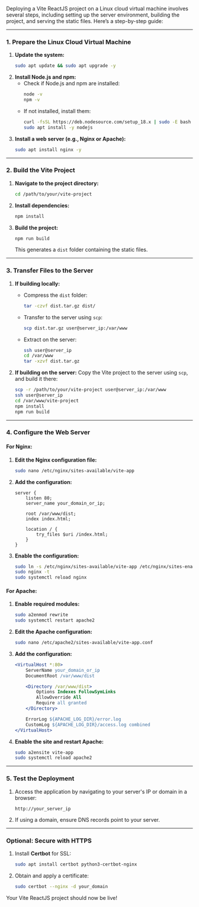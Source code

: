 Deploying a Vite ReactJS project on a Linux cloud virtual machine involves several steps, including setting up the server environment, building the project, and serving the static files. Here’s a step-by-step guide:

---

### **1. Prepare the Linux Cloud Virtual Machine**
1. **Update the system:**
   ```bash
   sudo apt update && sudo apt upgrade -y
   ```
2. **Install Node.js and npm:**
   - Check if Node.js and npm are installed:
     ```bash
     node -v
     npm -v
     ```
   - If not installed, install them:
     ```bash
     curl -fsSL https://deb.nodesource.com/setup_18.x | sudo -E bash -
     sudo apt install -y nodejs
     ```
3. **Install a web server (e.g., Nginx or Apache):**
   ```bash
   sudo apt install nginx -y
   ```

---

### **2. Build the Vite Project**
1. **Navigate to the project directory:**
   ```bash
   cd /path/to/your/vite-project
   ```
2. **Install dependencies:**
   ```bash
   npm install
   ```
3. **Build the project:**
   ```bash
   npm run build
   ```
   This generates a `dist` folder containing the static files.

---

### **3. Transfer Files to the Server**
1. **If building locally:**
   - Compress the `dist` folder:
     ```bash
     tar -czvf dist.tar.gz dist/
     ```
   - Transfer to the server using `scp`:
     ```bash
     scp dist.tar.gz user@server_ip:/var/www
     ```
   - Extract on the server:
     ```bash
     ssh user@server_ip
     cd /var/www
     tar -xzvf dist.tar.gz
     ```

2. **If building on the server:**
   Copy the Vite project to the server using `scp`, and build it there:
   ```bash
   scp -r /path/to/your/vite-project user@server_ip:/var/www
   ssh user@server_ip
   cd /var/www/vite-project
   npm install
   npm run build
   ```

---

### **4. Configure the Web Server**
#### **For Nginx:**
1. **Edit the Nginx configuration file:**
   ```bash
   sudo nano /etc/nginx/sites-available/vite-app
   ```
2. **Add the configuration:**
   ```nginx
   server {
       listen 80;
       server_name your_domain_or_ip;

       root /var/www/dist;
       index index.html;

       location / {
           try_files $uri /index.html;
       }
   }
   ```
3. **Enable the configuration:**
   ```bash
   sudo ln -s /etc/nginx/sites-available/vite-app /etc/nginx/sites-enabled/
   sudo nginx -t
   sudo systemctl reload nginx
   ```

#### **For Apache:**
1. **Enable required modules:**
   ```bash
   sudo a2enmod rewrite
   sudo systemctl restart apache2
   ```
2. **Edit the Apache configuration:**
   ```bash
   sudo nano /etc/apache2/sites-available/vite-app.conf
   ```
3. **Add the configuration:**
   ```apache
   <VirtualHost *:80>
       ServerName your_domain_or_ip
       DocumentRoot /var/www/dist

       <Directory /var/www/dist>
           Options Indexes FollowSymLinks
           AllowOverride All
           Require all granted
       </Directory>

       ErrorLog ${APACHE_LOG_DIR}/error.log
       CustomLog ${APACHE_LOG_DIR}/access.log combined
   </VirtualHost>
   ```
4. **Enable the site and restart Apache:**
   ```bash
   sudo a2ensite vite-app
   sudo systemctl reload apache2
   ```

---

### **5. Test the Deployment**
1. Access the application by navigating to your server's IP or domain in a browser:
   ```
   http://your_server_ip
   ```

2. If using a domain, ensure DNS records point to your server.

---

### **Optional: Secure with HTTPS**
1. Install **Certbot** for SSL:
   ```bash
   sudo apt install certbot python3-certbot-nginx
   ```
2. Obtain and apply a certificate:
   ```bash
   sudo certbot --nginx -d your_domain
   ```

Your Vite ReactJS project should now be live!
